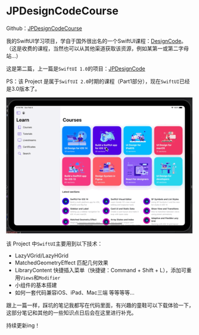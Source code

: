 # JPDesignCodeCourse

Github：[JPDesignCodeCourse](https://github.com/Rogue24/JPDesignCodeCourse)

我的SwiftUI学习项目，学自于国外很出名的一个SwiftUI课程：[DesignCode](https://designcode.io/)。（这是收费的课程，当然也可以从其他渠道获取该资源，例如某第一或第二字母站...）

这是第二篇，上一篇是`SwiftUI 1.0`的项目：[JPDesignCode](https://github.com/Rogue24/JPDesignCode)

PS：该 Project 是属于`SwiftUI 2.0`时期的课程（Part1部分），现在`SwiftUI`已经是3.0版本了。

![example](https://github.com/Rogue24/JPCover/raw/master/JPDesignCodeCourse/example.gif)

该 Project 中`SwiftUI`主要用到以下技术：
- LazyVGrid/LazyHGrid
- MatchedGeometryEffect 匹配几何效果
- LibraryContent 快捷插入菜单（快捷键：Command + Shift + L），添加可重用`Views`和`Modifier`
- 小组件的基本搭建
- 如何一套代码兼容iOS、iPad、Mac三端
等等等等...

跟上一篇一样，踩坑的笔记我都写在代码里面，有兴趣的童鞋可以下载体验一下，这部分笔记和其他的一些知识点日后会在这里进行补充。

持续更新ing！
